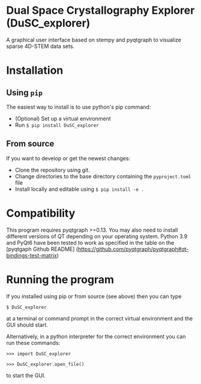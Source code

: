 # Dual Space Crystallography Explorer (DuSC_explorer)

A graphical user interface based on stempy and pyqtgraph to visualize sparse 4D-STEM data sets.

# Installation

## Using `pip`

The easiest way to install is to use python's pip command:

 - (Optional) Set up a virtual environment
 - Run `$ pip install DuSC_explorer`

## From source

If you want to develop or get the newest changes:

 - Clone the repository using git.
 - Change directories to the base directory containing the `pyproject.toml` file
 - Install locally and editable using ``$ pip install -e .``

# Compatibility

This program requires pyqtgraph >=0.13. You may also need to install different versions of QT depending on your operating system. Python 3.9 and PyQt6 have been tested to work as specified in the table on the [pyqtgaph Github README] (https://github.com/pyqtgraph/pyqtgraph#qt-bindings-test-matrix)

# Running the program

If you installed using pip or from source (see above) then you can type

``$ DuSC_explorer``

at a terminal or command prompt in the correct virtual environment and the GUI should start.

Alternatively, in a python interpreter for the correct environment you can run these commands:

``>>> import DuSC_explorer``

``>>> DuSC_explorer.open_file()``

to start the GUI.
